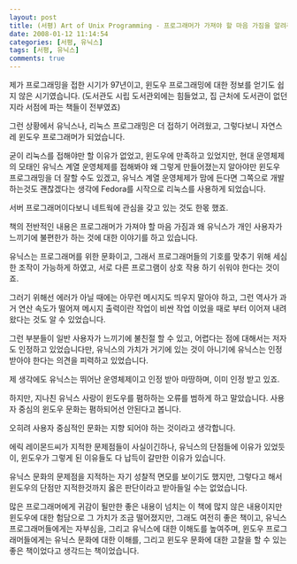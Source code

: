 ```yaml
---
layout: post
title: (서평) Art of Unix Programming - 프로그래머가 가져야 할 마음 가짐을 알려주는 좋은 책.
date: 2008-01-12 11:14:54
categories: [서평, 유닉스]
tags: [서평, 유닉스]
comments: true
---
```

제가 프로그래밍을 접한 시기가 97년이고, 윈도우 프로그래밍에 대한 정보를 얻기도 쉽지 않은 시기였습니다. (도서관도 시립 도서관외에는 힘들었고, 집 근처에 도서관이 없던지라 서점에 파는 책들이 전부였죠)

그런 상황에서 유닉스나, 리눅스 프로그래밍은 더 접하기 어려웠고, 그렇다보니 자연스레 윈도우 프로그래머가 되었습니다.

굳이 리눅스를 접해야만 할 이유가 없었고, 윈도우에 만족하고 있었지만, 현대 운영체제의 모태인 유닉스 계열 운영체제를 접해봐야 왜 그렇게 만들어졌는지 알아야만 윈도우 프로그래밍을 더 잘할 수도 있겠고, 유닉스 계열 운영체제가 맘에 든다면 그쪽으로 개발하는것도 괜찮겠다는 생각에 Fedora를 시작으로 리눅스를 사용하게 되었습니다.

서버 프로그래머이다보니 네트웍에 관심을 갖고 있는 것도 한몫 했죠.

책의 전반적인 내용은 프로그래머가 가져야 할 마음 가짐과 왜 유닉스가 개인 사용자가 느끼기에 불편한가 하는 것에 대한 이야기를 하고 있습니다.

유닉스는 프로그래머를 위한 문화이고, 그래서 프로그래머들의 기호를 맞추기 위해 세심한 조작이 가능하게 하였고, 서로 다른 프로그램이 상호 작용 하기 쉬워야 한다는 것이죠.

그러기 위해선 에러가 아닐 때에는 아무런 메시지도 띄우지 말아야 하고, 그런 역사가 과거 연산 속도가 떨어져 메시지 출력이란 작업이 비싼 작업 이었을 때로 부터 이어져 내려왔다는 것도 알 수 있었습니다.

그런 부분들이 일반 사용자가 느끼기에 불친절 할 수 있고, 어렵다는 점에 대해서는 저자도 인정하고 있었습니다만, 유닉스의 가치가 거기에 있는 것이 아니기에 유닉스는 인정 받아야 한다는 의견을 피력하고 있었습니다.
 
제 생각에도 유닉스는 뛰어난 운영체제이고 인정 받아 마땅하며, 이미 인정 받고 있죠.

하지만, 지나친 유닉스 사랑이 윈도우를 폄하하는 오류를 범하게 하고 말았습니다. 사용자 중심의 윈도우 문화는 폄하되어선 안된다고 봅니다. 

오히려 사용자 중심적인 문화는 지향 되어야 하는 것이라고 생각합니다.

에릭 레이몬드씨가 지적한 문제점들이 사실이긴하나, 유닉스의 단점들에 이유가 있었듯이, 윈도우가 그렇게 된 이유들도 다 납득이 갈만한 이유가 있습니다.

유닉스 문화의 문제점을 지적하는 자기 성찰적 면모를 보이기도 했지만, 그렇다고 해서 윈도우의 단점만 지적한것까지 옳은 판단이라고 받아들일 수는 없었습니다.

많은 프로그래머에게 귀감이 될만한 좋은 내용이 넘치는 이 책에 많지 않은 내용이지만 윈도우에 대한 험담으로 그 가치가 조금 떨어졌지만, 그래도 여전히 좋은 책이고, 유닉스 프로그래머들에게는 자부심을, 그리고 유닉스에 대한 이해도를 높여주며, 윈도우 프로그래머들에게는 유닉스 문화에 대한 이해를, 그리고 윈도우 문화에 대한 고찰을 할 수 있는 좋은 책이었다고 생각드는 책이었습니다.